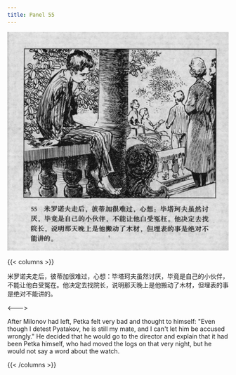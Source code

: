 ```yaml
---
title: Panel 55
---
```


![biao page](./../../../images/biao/seifert0726_biao_0059_055.jpg)

{{< columns >}}

米罗诺夫走后，彼蒂加很难过，心想：毕塔珂夫虽然讨厌，毕竟是自己的小伙伴，不能让他白受冤在。他决定去找院长，说明那天晚上是他搬动了木材，但埋表的事是绝对不能讲的。

<--->

After Milonov had left, Petka felt very bad and thought to himself: "Even though I detest Pyatakov, he is still my mate, and I can't let him be accused wrongly." He decided that he would go to the director and explain that it had been Petka himself, who had moved the logs on that very night, but he would not say a word about the watch.

{{< /columns >}}
